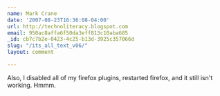 ```yaml
---
name: Mark Crane
date: '2007-08-23T16:36:08-04:00'
url: http://technoliteracy.blogspot.com
email: 950ac8affa6f50da3eff813c10aba685
_id: cb7c7b2e-0423-4c25-b13d-3925c357066d
slug: "/its_all_text_v06/"
layout: comment

---
```


Also, I disabled all of my firefox plugins, restarted firefox, and it still isn't working.  Hmmm.
